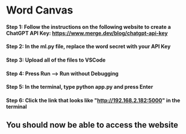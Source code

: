 # Word Canvas

#### Step 1: Follow the instructions on the following website to create a ChatGPT API Key: https://www.merge.dev/blog/chatgpt-api-key
#### Step 2: In the ml.py file, replace the word secret with your API Key
#### Step 3: Upload all of the files to VSCode
#### Step 4: Press Run --> Run without Debugging
#### Step 5: In the terminal, type python app.py and press Enter
#### Step 6: Click the link that looks like "http://192.168.2.182:5000" in the terminal

## You should now be able to access the website
